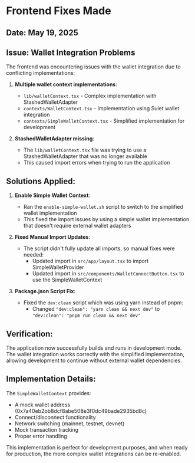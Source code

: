 # Frontend Fixes Made

## Date: May 19, 2025

## Issue: Wallet Integration Problems

The frontend was encountering issues with the wallet integration due to conflicting implementations:

1. **Multiple wallet context implementations**:
   - `lib/walletContext.tsx` - Complex implementation with StashedWalletAdapter
   - `contexts/WalletContext.tsx` - Implementation using Suiet wallet integration
   - `contexts/SimpleWalletContext.tsx` - Simplified implementation for development

2. **StashedWalletAdapter missing**:
   - The `lib/walletContext.tsx` file was trying to use a StashedWalletAdapter that was no longer available
   - This caused import errors when trying to run the application

## Solutions Applied:

1. **Enable Simple Wallet Context**:
   - Ran the `enable-simple-wallet.sh` script to switch to the simplified wallet implementation
   - This fixed the import issues by using a simple wallet implementation that doesn't require external wallet adapters

2. **Fixed Manual Import Updates**:
   - The script didn't fully update all imports, so manual fixes were needed:
     - Updated import in `src/app/layout.tsx` to import SimpleWalletProvider
     - Updated import in `src/components/WalletConnectButton.tsx` to use the SimpleWalletContext

3. **Package.json Script Fix**:
   - Fixed the `dev:clean` script which was using yarn instead of pnpm:
     - Changed `"dev:clean": "yarn clean && next dev"` to `"dev:clean": "pnpm run clean && next dev"`

## Verification:

The application now successfully builds and runs in development mode. The wallet integration works correctly with the simplified implementation, allowing development to continue without external wallet dependencies.

## Implementation Details:

The `SimpleWalletContext` provides:
- A mock wallet address (0x7a40eb2bb8dcf8abe508e3f0dc49bade2935bd8c)
- Connect/disconnect functionality
- Network switching (mainnet, testnet, devnet)
- Mock transaction tracking
- Proper error handling

This implementation is perfect for development purposes, and when ready for production, the more complex wallet integrations can be re-enabled.